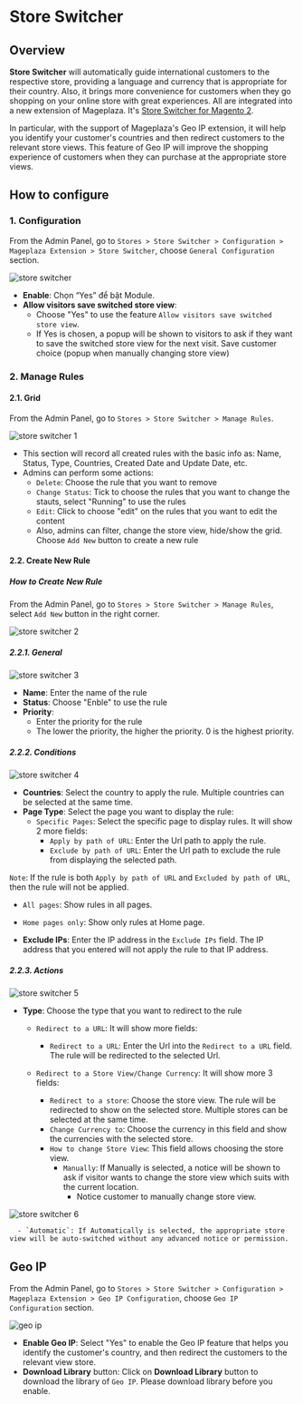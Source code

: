 # Store Switcher
## Overview

**Store Switcher** will automatically guide international customers to the respective store, providing a language and currency that is appropriate for their country. Also, it brings more convenience for customers when they go shopping on your online store with great experiences. All are integrated into a new extension of Mageplaza. It's [Store Switcher for Magento 2]().

In particular, with the support of Mageplaza's Geo IP extension, it will help you identify your customer's countries and then redirect customers to the relevant store views. This feature of Geo IP will improve the shopping experience of customers when they can purchase at the appropriate store views.

## How to configure

### 1. Configuration

From the Admin Panel, go to `Stores > Store Switcher > Configuration > Mageplaza Extension > Store Switcher`, choose `General Configuration` section.

![store switcher](https://i.imgur.com/YB2VbRR.png)

- **Enable**: Chọn “Yes” để bật Module.
- **Allow visitors save switched store view**: 
  - Choose "Yes" to use the feature `Allow visitors save switched store view`.
  - If Yes is chosen, a popup will be shown to visitors to ask if they want to save the switched store view for the next visit. Save customer choice (popup when manually changing store view)
  
  

### 2. Manage Rules
#### 2.1. Grid

From the Admin Panel, go to `Stores > Store Switcher > Manage Rules`.

![store switcher 1](https://i.imgur.com/PnXwsFa.gif)

- This section will record all created rules with the basic info as: Name, Status, Type, Countries, Created Date and Update Date, etc.
- Admins can perform some actions:
  - `Delete`: Choose the rule that you want to remove
  - `Change Status`: Tick to choose the rules that you want to change the stauts, select "Running" to use the rules
  - `Edit`: Click to choose "edit" on the rules that you want to edit the content
  - Also, admins can filter, change the store view, hide/show the grid. Choose `Add New` button to create a new rule
  
#### 2.2. Create New Rule
##### How to Create New Rule

From the Admin Panel, go to `Stores > Store Switcher > Manage Rules`, select `Add New` button in the right corner.

![store switcher 2](https://i.imgur.com/ZYFnGuY.gif)

##### 2.2.1. General

![store switcher 3](https://i.imgur.com/DwcB5gt.png)

- **Name**: Enter the name of the rule
- **Status**: Choose "Enble" to use the rule
- **Priority**:
  - Enter the priority for the rule
  - The lower the priority, the higher the priority. 0 is the highest priority.

##### 2.2.2. Conditions

![store switcher 4](https://i.imgur.com/OMGi413.gif)


- **Countries**: Select the country to apply the rule. Multiple countries can be selected at the same time.
- **Page Type**: Select the page you want to display the rule:
  - `Specific Pages`: Select the specific page to display rules. It will show 2 more fields:
    - `Apply by path of URL`: Enter the Url path to apply the rule.
    - `Exclude by path of URL`: Enter the Url path to exclude the rule from displaying the selected path.

``Note``: If the rule is both `Apply by path of URL` and `Excluded by path of URL`, then the rule will not be applied.

  - `All pages`: Show rules in all pages.
  - `Home pages only`: Show only rules at Home page.

- **Exclude IPs**: Enter the IP address in the `Exclude IPs` field. The IP address that you entered will not apply the rule to that IP address.

##### 2.2.3. Actions

![store switcher 5](https://i.imgur.com/cqYDMfu.gif)

- **Type**: Choose the type that you want to redirect to the rule
  - `Redirect to a URL`: It will show more fields:
    - `Redirect to a URL`: Enter the Url into the `Redirect to a URL` field. The rule will be redirected to the selected Url.
  
  - `Redirect to a Store View/Change Currency`: It will show more 3 fields:
    - `Redirect to a store`: Choose the store view. The rule will be redirected to show on the selected store. Multiple stores can be selected at the same time.
    - `Change Currency to`: Choose the currency in this field and show the currencies with the selected store.
    - `How to change Store View`: This field allows choosing the store view.
      - `Manually`: If Manually is selected, a notice will be shown to ask if visitor wants to change the store view which suits with the current location. 
        - Notice customer to manually change store view.

![store switcher 6](https://i.imgur.com/WdBsiDk.png)

      - `Automatic`: If Automatically is selected, the appropriate store view will be auto-switched without any advanced notice or permission.

## Geo IP

From the Admin Panel, go to `Stores > Store Switcher > Configuration > Mageplaza Extension > Geo IP Configuration`, choose `Geo IP Configuration` section.

![geo ip](https://i.imgur.com/fzEq0Kp.png)

- **Enable Geo IP**: Select "Yes" to enable the Geo IP feature that helps you identify the customer's country, and then redirect the customers to the relevant view store.
- **Download Library** button: Click on **Download Library** button to download the library of `Geo IP`. Please download library before you enable.
















